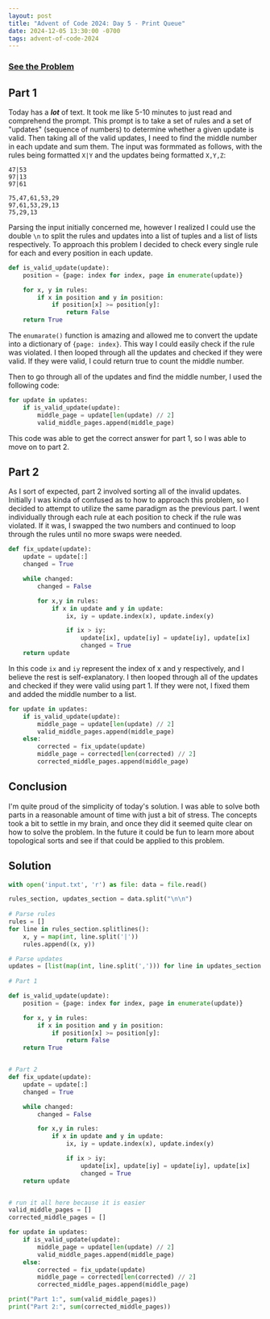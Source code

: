 ```yaml
---
layout: post
title: "Advent of Code 2024: Day 5 - Print Queue"
date: 2024-12-05 13:30:00 -0700
tags: advent-of-code-2024
---
```


### [See the Problem](https://adventofcode.com/2024/day/5)

## Part 1
Today has a ***lot*** of text. It took me like 5-10 minutes to just read and comprehend the prompt. This prompt is to take a set of rules and a set of "updates" (sequence of numbers) to determine whether a given update is valid. Then taking all of the valid updates, I need to find the middle number in each update and sum them. The input was formmated as follows, with the rules being formatted `X|Y` and the updates being formatted `X,Y,Z`:

```
47|53
97|13
97|61

75,47,61,53,29
97,61,53,29,13
75,29,13
```

Parsing the input initially concerned me, however I realized I could use the double `\n` to split the rules and updates into a list of tuples and a list of lists respectively. To approach this problem I decided to check every single rule for each and every position in each update.

```python
def is_valid_update(update):
    position = {page: index for index, page in enumerate(update)}

    for x, y in rules:
        if x in position and y in position:
            if position[x] >= position[y]:
                return False
    return True
```

The `enumarate()` function is amazing and allowed me to convert the update into a dictionary of `{page: index}`. This way I could easily check if the rule was violated. I then looped through all the updates and checked if they were valid. If they were valid, I could return true to count the middle number.

Then to go through all of the updates and find the middle number, I used the following code:

```python
for update in updates:
    if is_valid_update(update):
        middle_page = update[len(update) // 2]
        valid_middle_pages.append(middle_page)
```

This code was able to get the correct answer for part 1, so I was able to move on to part 2.

## Part 2
As I sort of expected, part 2 involved sorting all of the invalid updates. Initially I was kinda of confused as to how to approach this problem, so I decided to attempt to utilize the same paradigm as the previous part. I went individually through each rule at each position to check if the rule was violated. If it was, I swapped the two numbers and continued to loop through the rules until no more swaps were needed.

```python
def fix_update(update):
    update = update[:]
    changed = True

    while changed:
        changed = False

        for x,y in rules:
            if x in update and y in update:
                ix, iy = update.index(x), update.index(y)

                if ix > iy:
                    update[ix], update[iy] = update[iy], update[ix]
                    changed = True
    return update
```

In this code `ix` and `iy` represent the index of x and y respectively, and I believe the rest is self-explanatory. I then looped through all of the updates and checked if they were valid using part 1. If they were not, I fixed them and added the middle number to a list.

```python
for update in updates:
    if is_valid_update(update):
        middle_page = update[len(update) // 2]
        valid_middle_pages.append(middle_page)
    else:
        corrected = fix_update(update)
        middle_page = corrected[len(corrected) // 2]
        corrected_middle_pages.append(middle_page)
```

## Conclusion
I'm quite proud of the simplicity of today's solution. I was able to solve both parts in a reasonable amount of time with just a bit of stress. The concepts took a bit to settle in my brain, and once they did it seemed quite clear on how to solve the problem. In the future it could be fun to learn more about topological sorts and see if that could be applied to this problem.

## Solution

```python
with open('input.txt', 'r') as file: data = file.read()

rules_section, updates_section = data.split("\n\n")
    
# Parse rules
rules = []
for line in rules_section.splitlines():
    x, y = map(int, line.split('|'))
    rules.append((x, y))

# Parse updates
updates = [list(map(int, line.split(','))) for line in updates_section.splitlines()]
  
# Part 1

def is_valid_update(update):
    position = {page: index for index, page in enumerate(update)}

    for x, y in rules:
        if x in position and y in position:
            if position[x] >= position[y]:
                return False
    return True


# Part 2
def fix_update(update):
    update = update[:]
    changed = True

    while changed:
        changed = False

        for x,y in rules:
            if x in update and y in update:
                ix, iy = update.index(x), update.index(y)

                if ix > iy:
                    update[ix], update[iy] = update[iy], update[ix]
                    changed = True
    return update


# run it all here because it is easier
valid_middle_pages = []
corrected_middle_pages = []

for update in updates:
    if is_valid_update(update):
        middle_page = update[len(update) // 2]
        valid_middle_pages.append(middle_page)
    else:
        corrected = fix_update(update)
        middle_page = corrected[len(corrected) // 2]
        corrected_middle_pages.append(middle_page)

print("Part 1:", sum(valid_middle_pages))
print("Part 2:", sum(corrected_middle_pages))
```